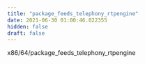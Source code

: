 ```yaml
---
title: "package_feeds_telephony_rtpengine"
date: 2021-06-30 01:00:46.022355
hidden: false
draft: false
---
```


x86/64/package_feeds_telephony_rtpengine

